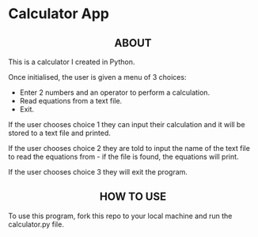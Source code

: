 # Calculator App

<h2 align='center'> ABOUT </h2>
This is a calculator I created in Python.

Once initialised, the user is given a menu of 3 choices:
  - Enter 2 numbers and an operator to perform a calculation.
  - Read equations from a text file.
  - Exit.

If the user chooses choice 1 they can input their calculation and it will be stored to a text file and printed.

If the user chooses choice 2 they are told to input the name of the text file to read the equations from - if the file is found, the equations will print.

If the user chooses choice 3 they will exit the program.

<h2 align='center'> HOW TO USE </h2>
To use this program, fork this repo to your local machine and run the calculator.py file.
